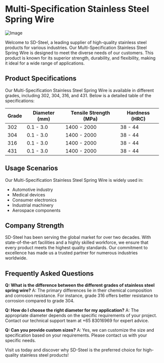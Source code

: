 # Multi-Specification Stainless Steel Spring Wire

![Image](https://github.com/user-attachments/assets/2567258e-e124-4816-932d-1809bd27ef0b)

Welcome to SD-Steel, a leading supplier of high-quality stainless steel products for various industries. Our Multi-Specification Stainless Steel Spring Wire is designed to meet the diverse needs of our customers. This product is known for its superior strength, durability, and flexibility, making it ideal for a wide range of applications.

## Product Specifications

Our Multi-Specification Stainless Steel Spring Wire is available in different grades, including 302, 304, 316, and 431. Below is a detailed table of the specifications:

| Grade   | Diameter (mm) | Tensile Strength (MPa) | Hardness (HRC) |
|---------|---------------|------------------------|----------------|
| 302     | 0.1 - 3.0     | 1400 - 2000            | 38 - 44        |
| 304     | 0.1 - 3.0     | 1400 - 2000            | 38 - 44        |
| 316     | 0.1 - 3.0     | 1400 - 2000            | 38 - 44        |
| 431     | 0.1 - 3.0     | 1400 - 2000            | 38 - 44        |

## Usage Scenarios

Our Multi-Specification Stainless Steel Spring Wire is widely used in:
- Automotive industry
- Medical devices
- Consumer electronics
- Industrial machinery
- Aerospace components

## Company Strength

SD-Steel has been serving the global market for over two decades. With state-of-the-art facilities and a highly skilled workforce, we ensure that every product meets the highest quality standards. Our commitment to excellence has made us a trusted partner for numerous industries worldwide.

## Frequently Asked Questions

**Q: What is the difference between the different grades of stainless steel spring wire?**
A: The primary differences lie in their chemical composition and corrosion resistance. For instance, grade 316 offers better resistance to corrosion compared to grade 304.

**Q: How do I choose the right diameter for my application?**
A: The appropriate diameter depends on the specific requirements of your project. Contact our technical support team at +65 83016969 for expert advice.

**Q: Can you provide custom sizes?**
A: Yes, we can customize the size and specification based on your requirements. Please contact us with your specific needs.

Visit us today and discover why SD-Steel is the preferred choice for high-quality stainless steel products!